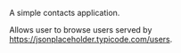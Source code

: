 A simple contacts application.

Allows user to browse users served by https://jsonplaceholder.typicode.com/users.
